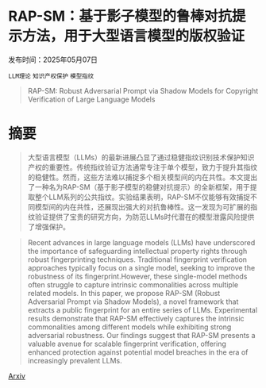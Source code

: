 # RAP-SM：基于影子模型的鲁棒对抗提示方法，用于大型语言模型的版权验证

发布时间：2025年05月07日

`LLM理论` `知识产权保护` `模型指纹`

> RAP-SM: Robust Adversarial Prompt via Shadow Models for Copyright Verification of Large Language Models

# 摘要

> 大型语言模型（LLMs）的最新进展凸显了通过稳健指纹识别技术保护知识产权的重要性。传统指纹验证方法通常专注于单个模型，致力于提升其指纹的稳健性。然而，这些方法难以捕捉多个相关模型间的内在共性。本文提出了一种名为RAP-SM（基于影子模型的稳健对抗提示）的全新框架，用于提取整个LLM系列的公共指纹。实验结果表明，RAP-SM不仅能够有效捕捉不同模型间的内在共性，还展现出强大的对抗鲁棒性。这一发现为可扩展的指纹验证提供了宝贵的研究方向，为防范LLMs时代潜在的模型泄露风险提供了增强保护。

> Recent advances in large language models (LLMs) have underscored the importance of safeguarding intellectual property rights through robust fingerprinting techniques. Traditional fingerprint verification approaches typically focus on a single model, seeking to improve the robustness of its fingerprint.However, these single-model methods often struggle to capture intrinsic commonalities across multiple related models. In this paper, we propose RAP-SM (Robust Adversarial Prompt via Shadow Models), a novel framework that extracts a public fingerprint for an entire series of LLMs. Experimental results demonstrate that RAP-SM effectively captures the intrinsic commonalities among different models while exhibiting strong adversarial robustness. Our findings suggest that RAP-SM presents a valuable avenue for scalable fingerprint verification, offering enhanced protection against potential model breaches in the era of increasingly prevalent LLMs.

[Arxiv](https://arxiv.org/abs/2505.06304)